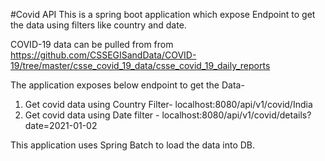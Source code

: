 #Covid API
This is a spring boot application which expose Endpoint to get the data using filters like country and date.

COVID-19 data can be pulled from from https://github.com/CSSEGISandData/COVID-19/tree/master/csse_covid_19_data/csse_covid_19_daily_reports

The application exposes below endpoint to get the Data-

1. Get covid data using Country Filter- localhost:8080/api/v1/covid/India
2. Get covid data using Date filter - localhost:8080/api/v1/covid/details?date=2021-01-02

This application uses Spring Batch to load the data into DB.
